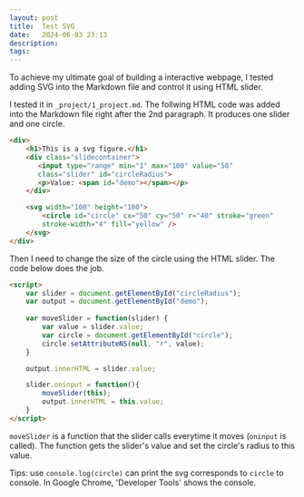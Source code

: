 ```yaml
---
layout: post
title:  Test SVG 
date:   2024-06-03 23:13
description: 
tags: 
---
```


To achieve my ultimate goal of building a interactive webpage,
I tested adding SVG into the Markdown file and control it using
HTML slider.

I tested it in `_project/1_project.md`. The follwing HTML code 
was added into the Markdown file right after the 2nd paragraph.
It produces one slider and one circle.
```html
<div>
    <h1>This is a svg figure.</h1>
    <div class="slidecontainer">
       <input type="range" min="1" max="100" value="50"
       class="slider" id="circleRadius">
       <p>Value: <span id="demo"></span></p>
    </div>

    <svg width="100" height="100">
        <circle id="circle" cx="50" cy="50" r="40" stroke="green" 
        stroke-width="4" fill="yellow" />
    </svg>
</div>
```

Then I need to change the size of the circle using the
HTML slider. The code below does the job.
```html
<script>
    var slider = document.getElementById("circleRadius");
    var output = document.getElementById("demo");
    
    var moveSlider = function(slider) {
        var value = slider.value;
        var circle = document.getElementById("circle");
        circle.setAttributeNS(null, "r", value);
    }

    output.innerHTML = slider.value;

    slider.oninput = function(){
        moveSlider(this);
        output.innerHTML = this.value;
    }
</script>
```
`moveSlider` is a function that the slider calls everytime
it moves (`oninput` is called). The function gets the 
slider's value and set the circle's radius to this value.

Tips: use `console.log(circle)` can print the svg corresponds 
to `circle` to console. In Google Chrome, 'Developer
Tools' shows the console.